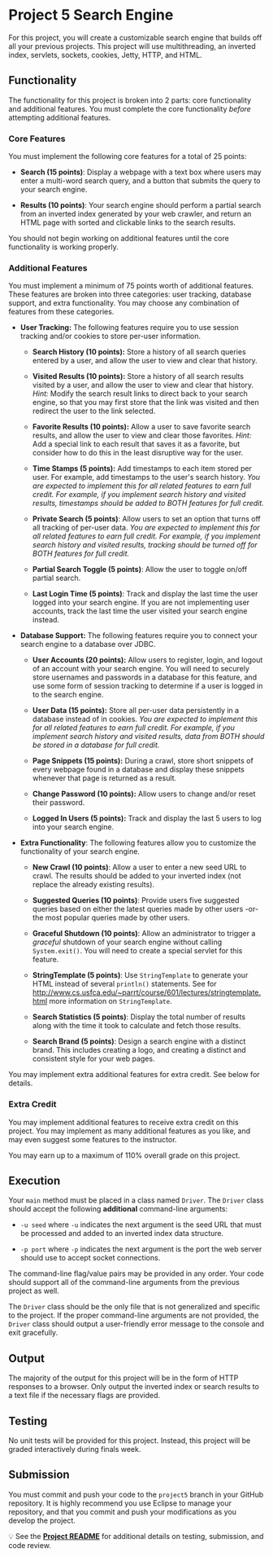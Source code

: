 Project 5 Search Engine
=================================================

For this project, you will create a customizable search engine that builds off all your previous projects. This project will use multithreading, an inverted index, servlets, sockets, cookies, Jetty, HTTP, and HTML.

## Functionality ##

The functionality for this project is broken into 2 parts: core functionality and additional features. You must complete the core functionality *before* attempting additional features.

### Core Features ###

You must implement the following core features for a total of 25 points:

- **Search (15 points)**: Display a webpage with a text box where users may enter a multi-word search query, and a button that submits the query to your search engine. 

- **Results (10 points)**: Your search engine should perform a partial search from an inverted index generated by your web crawler, and return an HTML page with sorted and clickable links to the search results.

You should not begin working on additional features until the core functionality is working properly.

### Additional Features ###

You must implement a minimum of 75 points worth of additional features. These features are broken into three categories: user tracking, database support, and extra functionality. You may choose any combination of features from these categories.

- **User Tracking:** The following features require you to use session tracking and/or cookies to store per-user information.

  - **Search History (10 points):** Store a history of all search queries entered by a user, and allow the user to view and clear that history.
  
  - **Visited Results (10 points):** Store a history of all search results visited by a user, and allow the user to view and clear that history. *Hint:* Modify the search result links to direct back to your search engine, so that you may first store that the link was visited and then redirect the user to the link selected.
  
  - **Favorite Results (10 points):** Allow a user to save favorite search results, and allow the user to view and clear those favorites. *Hint:* Add a special link to each result that saves it as a favorite, but consider how to do this in the least disruptive way for the user. 

  - **Time Stamps (5 points):** Add timestamps to each item stored per user. For example, add timestamps to the user's search history. *You are expected to implement this for all related features to earn full credit. For example, if you implement search history and visited results, timestamps should be added to BOTH features for full credit.*

  - **Private Search (5 points)**: Allow users to set an option that turns off all tracking of per-user data. *You are expected to implement this for all related features to earn full credit. For example, if you implement search history and visited results, tracking should be turned off for BOTH features for full credit.*
  
  - **Partial Search Toggle (5 points)**: Allow the user to toggle on/off partial search.
  
  - **Last Login Time (5 points)**: Track and display the last time the user logged into your search engine. If you are not implementing user accounts, track the last time the user visited your search engine instead.

- **Database Support:** The following features require you to connect your search engine to a database over JDBC.

  - **User Accounts (20 points):** Allow users to register, login, and logout of an account with your search engine. You will need to securely store usernames and passwords in a database for this feature, and use some form of session tracking to determine if a user is logged in to the search engine.
  
  - **User Data (15 points):** Store all per-user data persistently in a database instead of in cookies. *You are expected to implement this for all related features to earn full credit. For example, if you implement search history and visited results, data from BOTH should be stored in a database for full credit.*
  
  - **Page Snippets (15 points):** During a crawl, store short snippets of every webpage found in a database and display these snippets whenever that page is returned as a result.

  - **Change Password (10 points):** Allow users to change and/or reset their password.
  
  - **Logged In Users (5 points):** Track and display the last 5 users to log into your search engine.

- **Extra Functionality**: The following features allow you to customize the functionality of your search engine.

  - **New Crawl (10 points)**: Allow a user to enter a new seed URL to crawl. The results should be added to your inverted index (not replace the already existing results).

  - **Suggested Queries (10 points)**: Provide users five suggested queries based on either the latest queries made by other users -or- the most popular queries made by other users.
  
  - **Graceful Shutdown (10 points)**: Allow an administrator to trigger a *graceful* shutdown of your search engine without calling `System.exit()`. You will need to create a special servlet for this feature.

  - **StringTemplate (5 points)**: Use `StringTemplate` to generate your HTML instead of several `println()` statements. See for <http://www.cs.usfca.edu/~parrt/course/601/lectures/stringtemplate.html> more information on `StringTemplate`.

  - **Search Statistics (5 points)**: Display the total number of results along with the time it took to calculate and fetch those results.

  - **Search Brand (5 points)**: Design a search engine with a distinct brand. This includes creating a logo, and creating a distinct and consistent style for your web pages.

You may implement extra additional features for extra credit. See below for details.

### Extra Credit ###

You may implement additional features to receive extra credit on this project. You may implement as many additional features as you like, and may even suggest some features to the instructor.

You may earn up to a maximum of 110% overall grade on this project.

## Execution ##

Your `main` method must be placed in a class named `Driver`. The `Driver` class should accept the following **additional** command-line arguments:

- `-u seed` where `-u` indicates the next argument is the seed URL that must be processed and added to an inverted index data structure.

- `-p port` where `-p` indicates the next argument is the port the web server should use to accept socket connections.
  
The command-line flag/value pairs may be provided in any order. Your code should support all of the command-line arguments from the previous project as well.

The `Driver` class should be the only file that is not generalized and specific to the project. If the proper command-line arguments are not provided, the `Driver` class should output a user-friendly error message to the console and exit gracefully.

## Output ##

The majority of the output for this project will be in the form of HTTP responses to a browser. Only output the inverted index or search results to a text file if the necessary flags are provided.

## Testing ##

No unit tests will be provided for this project. Instead, this project will be graded interactively during finals week.

## Submission ##

You must commit and push your code to the `project5` branch in your GitHub repository. It is highly recommend you use Eclipse to manage your repository, and that you commit and push your modifications as you develop the project.

:bulb: See the **[Project README](../README.md)** for additional details on testing, submission, and code review.
